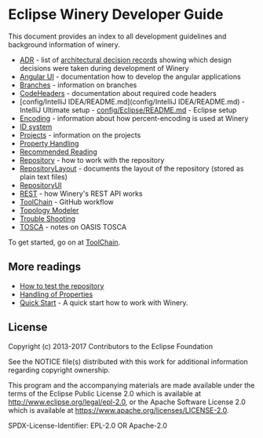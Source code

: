 # Eclipse Winery Developer Guide

This document provides an index to all development guidelines and background information of winery.

- [ADR](../adr) - list of [architectural decision records](https://adr.github.io) showing which design decisions were taken during development of Winery
- [Angular UI](angular-ui.md) - documentation how to develop the angular applications
- [Branches](branches.md) - information on branches
- [CodeHeaders](CodeHeaders.md) - documentation about required code headers
- [config/IntelliJ IDEA/README.md](config/IntelliJ IDEA/README.md) - IntelliJ Ultimate setup - [config/Eclipse/README.md](config/Eclipse/README.md) - Eclipse setup
- [Encoding](Encoding.md) - information about how percent-encoding is used at Winery
- [ID system](id-system.md)
- [Projects](projects.md) - information on the projects
- [Property Handling](property-handling.md)
- [Recommended Reading](recommended-reading.md)
- [Repository](repository.md) - how to work with the repository
- [RepositoryLayout](RepositoryLayout.md) - documents the layout of the repository (stored as plain text files)
- [RepositoryUI](RepositoryUI.md)
- [REST](REST.md) - how Winery's REST API works
- [ToolChain](ToolChain) - GitHub workflow
- [Topology Modeler](topology-modeler.md)
- [Trouble Shooting](troubleshootings.md)
- [TOSCA](../tosca/) - notes on OASIS TOSCA

To get started, go on at [ToolChain](ToolChain.md).

## More readings

- [How to test the repository](howtoTestRepository.md)
- [Handling of Properties](property-handling.md)
- [Quick Start](../user/quickstart.md) - A quick start how to work with Winery.

## License

Copyright (c) 2013-2017 Contributors to the Eclipse Foundation

See the NOTICE file(s) distributed with this work for additional
information regarding copyright ownership.

This program and the accompanying materials are made available under the
terms of the Eclipse Public License 2.0 which is available at
http://www.eclipse.org/legal/epl-2.0, or the Apache Software License 2.0
which is available at https://www.apache.org/licenses/LICENSE-2.0.

SPDX-License-Identifier: EPL-2.0 OR Apache-2.0
